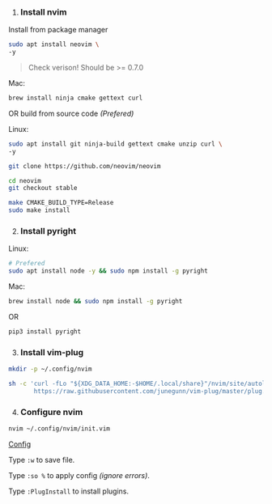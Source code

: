 1. ### Install nvim

Install from package manager

```bash
sudo apt install neovim \
-y
```
>Check verison! Should be >= 0.7.0

Mac:
```bash
brew install ninja cmake gettext curl
```


OR build from source code *(Prefered)*


Linux:
```bash
sudo apt install git ninja-build gettext cmake unzip curl \
-y
```

```bash
git clone https://github.com/neovim/neovim
```

```bash
cd neovim
git checkout stable
```

```bash
make CMAKE_BUILD_TYPE=Release
sudo make install
```
2. ### Install pyright

Linux:
```bash
# Prefered
sudo apt install node -y && sudo npm install -g pyright
```

Mac:
```bash
brew install node && sudo npm install -g pyright
```

OR
```bash
pip3 install pyright
```
3. ### Install vim-plug


```bash
mkdir -p ~/.config/nvim
```

```bash
sh -c 'curl -fLo "${XDG_DATA_HOME:-$HOME/.local/share}"/nvim/site/autoload/plug.vim --create-dirs \
       https://raw.githubusercontent.com/junegunn/vim-plug/master/plug.vim'
```
4. ### Configure nvim


```bash
nvim ~/.config/nvim/init.vim
```
[Config](init.vim)

Type `:w` to save file.

Type `:so %` to apply config *(ignore errors)*.

Type `:PlugInstall` to install plugins.
